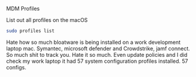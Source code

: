 



MDM Profiles

List out all profiles on the macOS

```bash
sudo profiles list

```

Hate how so much bloatware is being installed on a work development laptop mac. Symantec, microsoft defender and Crowdstrike, jamf connect. So much shit to track you. Hate it so much. Even update policies and I did check my work laptop it had 57 system configuration profiles installed. 57 configs.
